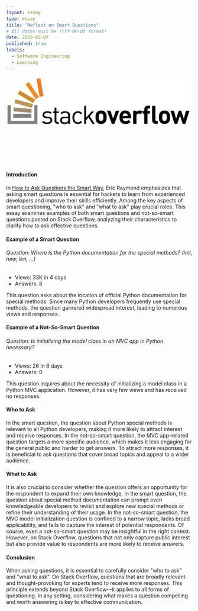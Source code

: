 ```yaml
---
layout: essay
type: essay
title: "Reflect on Smart Questions"
# All dates must be YYYY-MM-DD format!
date: 2025-03-07
published: true
labels:
  - Software Engineering
  - Learning
---
```


<img width="500px" class="rounded float-start pe-4" src="../img/logo-stackoverflow.png"><br><br><br><br><br><br><br>

<h4>Introduction</h4>
<p>
In <a href = "http://www.catb.org/esr/faqs/smart-questions.html">How to Ask Questions the Smart Way</a>, Eric Raymond emphasizes that asking smart questions is essential for hackers to learn from experienced developers and improve their skills efficiently. Among the key aspects of smart questioning, "who to ask" and "what to ask" play crucial roles. This essay examines examples of both smart questions and not-so-smart questions posted on Stack Overflow, analyzing their characteristics to clarify how to ask effective questions.
</p>

<h4>Example of a Smart Question</h4>
<h6>Question: Where is the Python documentation for the special methods? (init, new, len, ...)</h6>
<ul>
  <li>Views: 33K in 4 days</li>
  <li>Answers: 8</li>
</ul>
<p>
This question asks about the location of official Python documentation for special methods. Since many Python developers frequently use special methods, the question garnered widespread interest, leading to numerous views and responses.
</p>

<h4>Example of a Not-So-Smart Question</h4>
<h6>Question: Is initializing the model class in an MVC app in Python necessary?</h6>
<ul>
  <li>Views: 26 in 6 days</li>
  <li>Answers: 0</li>
</ul>
<p>
This question inquires about the necessity of initializing a model class in a Python MVC application. However, it has very few views and has received no responses.
</p>

<h4>Who to Ask</h4>
<p>
In the smart question, the question about Python special methods is relevant to all Python developers, making it more likely to attract interest and receive responses. In the not-so-smart question, the MVC app-related question targets a more specific audience, which makes it less engaging for the general public and harder to get answers. To attract more responses, it is beneficial to ask questions that cover broad topics and appeal to a wider audience.
</p>

<h4>What to Ask</h4>
<p>
It is also crucial to consider whether the question offers an opportunity for the respondent to expand their own knowledge. In the smart question, the question about special method documentation can prompt even knowledgeable developers to revisit and explore new special methods or refine their understanding of their usage. In the not-so-smart question, the MVC model initialization question is confined to a narrow topic, lacks broad applicability, and fails to capture the interest of potential respondents. Of course, even a not-so-smart question may be insightful in the right context. However, on Stack Overflow, questions that not only capture public interest but also provide value to respondents are more likely to receive answers.
</p>

<h4>Conclusion</h4>
<p>
When asking questions, it is essential to carefully consider "who to ask" and "what to ask". On Stack Overflow, questions that are broadly relevant and thought-provoking for experts tend to receive more responses. This principle extends beyond Stack Overflow—it applies to all forms of questioning. In any setting, considering what makes a question compelling and worth answering is key to effective communication.
</p>

